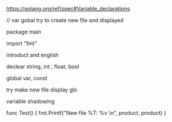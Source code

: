 https://golang.org/ref/spec#Variable_declarations

// var gobal try to create new file and displayed 

package main

import "fmt"

introduct and english

declear string, int , float, bool

global var, const 

try make new file display glo

variable shadowing

func Test() {
	fmt.Printf("New file %T: %v \n", product, product)
}
